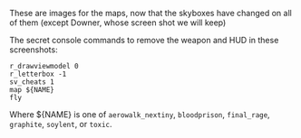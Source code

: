 These are images for the maps, now that the skyboxes have changed on
all of them (except Downer, whose screen shot we will keep)

The secret console commands to remove the weapon and HUD in these
screenshots:

```
r_drawviewmodel 0
r_letterbox -1
sv_cheats 1
map ${NAME}
fly
```

Where ${NAME} is one of `aerowalk_nextiny`, `bloodprison`, `final_rage`,
`graphite`, `soylent`, or `toxic`.
